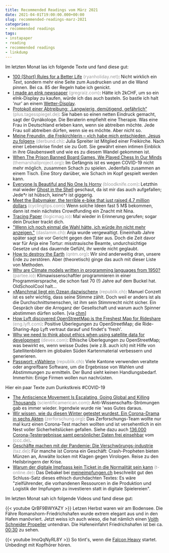 ```yaml
---
title: Recommended Readings vom März 2021
date: 2021-04-01T19:00:00.000+00:00
slug: recommended-readings-marz-2021
categories:
- recommended readings
tags:
- instapaper
- reading
- recommended readings
- linkdump
---
```


Im letzten Monat las ich folgende Texte und fand diese gut:

- [100 (Short) Rules for a Better Life](https://ryanholiday.net/100-rules/) <span style="color: #999999;">(ryanholiday.net)</span>: Nicht wirklich ein *Text*, sondern mehr eine Seite zum Ausdrucken und an die Wand pinnen. Bei ca. 85 der Regeln habe ich genickt.
- [I made an eInk newspaper](https://gregraiz.com/i-made-an-eink-newspaper/) <span style="color: #999999;">(gregraiz.com)</span>: Hätte ich 2kCHF, um so ein eInk-Display zu kaufen, würde ich das auch basteln. So bastle ich halt 'nur' an einem [Wetter-Display](https://github.com/samsonmking/epaper.js).
- [Protokoll einer Abtreibung: „Langwierig, demütigend, gefährlich“](https://plus.tagesspiegel.de/gesellschaft/abtreibung-in-deutschland-ich-rufe-niemand-kommt-117773.html) <span style="color: #999999;">(plus.tagesspiegel.de)</span>: Sie haben so einen netten Eindruck gemacht, sagt der Gynäkologe. Die Beraterin empfiehlt eine Therapie. Was eine Frau in Deutschland erleben kann, wenn sie abtreiben möchte. Jede Frau soll abtreiben dürfen, wenn sie es möchte. Aber nicht so.
- [Meine Freundin, die Freikirchlerin – «Ich habe mich entschieden, Jesus zu folgen»](https://www.derbund.ch/ich-habe-mich-entschieden-jesus-zu-folgen-425892205303) <span style="color: #999999;">(derbund.ch)</span>: Julia Spreiter ist Mitglied einer Freikirche. Nach einer Lebenskrise findet sie zu Gott. Sie gewährt einen intimen Einblick in ihre Glaubenswelt und wie es zu diesem Wandel gekommen ist.
- [When The Prison Banned Board Games, We Played Chess In Our Minds](https://www.themarshallproject.org/2021/02/11/when-the-prison-banned-board-games-we-played-chess-in-our-minds) <span style="color: #999999;">(themarshallproject.org)</span>: Im Gefängnis ist es wegen COVID-19 nicht mehr möglich, zusammen Schach zu spielen. Jedenfalls zusammen an einem Tisch. Eine Story darüber, wie Schach im Kopf gespielt werden kann.
- [Everyone Is Beautiful and No One Is Horny](https://bloodknife.com/everyone-beautiful-no-one-horny/) <span style="color: #999999;">(bloodknife.com)</span>: Letzthin mal wieder [Ghost in the Shell](https://www.imdb.com/title/tt1219827/) geschaut, da ist mir das auch aufgefallen; Jede\*r ist hübsch, keine\*r ist giggerig.
- [Meet the Babymaker, the terrible e-bike that just raised 4.7 million dollars](https://cyclingtips.com/2020/04/meet-the-babymaker-the-terrible-e-bike-that-just-raised-4-7-million-dollars/) <span style="color: #999999;">(cyclingtips.com)</span>: Wenn solche Ideen fast 5 M$ bekommen, dann ist mein nächstes Crowdfunding ein Znacht mit Nina.
- [Tracing Paper](https://logicmag.io/security/tracing-paper/) <span style="color: #999999;">(logicmag.io)</span>: Mal wieder in Erinnerung gerufen; sogar dein Drucker trackt dich.
- ["Wenn ich noch einmal die Wahl hätte, ich würde ihn nicht mehr anzeigen."](https://daslamm.ch/wenn-ich-noch-einmal-die-wahl-haette-ich-wuerde-ihn-nicht-mehr-anzeigen/) <span style="color: #999999;">(daslamm.ch)</span>: Anja wurde vergewaltigt. Eineinhalb Jahre später sagt sie vor Gericht gegen den Täter aus. Doch die Zeit davor war für Anja eine Tortur: misstrauische Beamte, undurchsichtige Gesetze und das dauernde Gefühl, ihr werde nicht geglaubt.
- [How to destroy the Earth](https://qntm.org/destroy) <span style="color: #999999;">(qntm.org)</span>: Wir sind anderweitig dran, unsere Erde zu zerstören. Aber (theoretisch) ginge das auch mit dieser Liste von Methoden.
- [Why are Climate models written in programming languages from 1950?](https://partee.io/2021/02/21/climate-model-response/) <span style="color: #999999;">(partee.io)</span>: Klimawissenschaftler programmieren in einer Programmiersprache, die schon fast 70 (!) Jahre auf dem Buckel hat. OldSchoolCool halt...
- [«Manchmal liegt ein Ozean dazwischen»](https://www.republik.ch/2021/03/15/im-alltag-ueberfordert-zu-sein-bedeutet-nicht-dass-du-dir-keine-politische-meinung-bilden-kannst) <span style="color: #999999;">(republik.ch)</span>: Manuel Conzett ist es sehr wichtig, dass seine Stimme zählt. Doch weil er anders ist als die Durchschnitts­menschen, ist ihm sein Stimmrecht nicht sicher. Ein Gespräch über die Arroganz der Gesellschaft und warum auch Spinner abstimmen dürfen sollen. [via [chm](https://twitter.com/MurielStaub/status/1371930963874357255/retweets)]
- [How Lyft discovered OpenStreetMap is the Freshest Map for Rideshare](https://eng.lyft.com/how-lyft-discovered-openstreetmap-is-the-freshest-map-for-rideshare-a7a41bf92ec) <span style="color: #999999;">(eng.lyft.com)</span>: Positive Überlegungen zu OpenStreetMap; die Ride-Sharing-App Lyft vertraut darauf und findet's 'fresh'.
- [Why we need to think about ethics when using satellite data for development](https://www.devex.com/news/sponsored/why-we-need-to-think-about-ethics-when-using-satellite-data-for-development-99148) <span style="color: #999999;">(devex.com)</span>: Ethische Überlegungen zu OpenStreetMap; was bewirkt es, wenn weisse Dudes (wie z.B. auch ich) mit Hilfe von Satellitenbildern im globalen Süden Kartenmaterial verbessern und generieren.
- [Passwort: «Wahlen»](https://www.republik.ch/2020/09/25/passwort-wahlen) <span style="color: #999999;">(republik.ch)</span>: Viele Kantone verwenden veraltete oder angreifbare Software, um die Ergebnisse von Wahlen und Abstimmungen zu ermitteln. Der Bund sieht keinen Handlungsbedarf. Immerhin: Einige Firmen wollen nun nachrüsten.

Hier ein paar Texte zum Dunkstkreis #COVID-19

- [The Antiscience Movement Is Escalating, Going Global and Killing Thousands](https://www.scientificamerican.com/article/the-antiscience-movement-is-escalating-going-global-and-killing-thousands/) <span style="color: #999999;">(scientificamerican.com)</span>: Anti-Wissenschafts-Strömungen gab es immer wieder. Irgendwie wurde nie 'was Gutes daraus.
- [Wir wissen, wie du diesen Winter getestet wurdest. Ein Corona-Drama in sechs Akten](https://zerforschung.org/posts/medicus/) <span style="color: #999999;">(zerforschung.org)</span>: Das Zerforschungs-Team wollte nur mal kurz einen Corona-Test machen wollten und ist versehentlich in ein Nest voller Sicherheitslücken gefallen. Siehe dazu auch [136.000 Corona-Testergebnisse samt persönlicher Daten frei einsehbar](https://www.ccc.de/de/updates/2021/corona-testergebnisse) vom <span style="color: #999999;">(ccc.de)</span>.
- [Geschäfte machen mit der Pandemie: Die Verschwörungs-industrie](https://taz.de/!5754871/) <span style="color: #999999;">(taz.de)</span>: Für manche ist Corona ein Geschäft: Crash-Propheten bieten Münzen an, Anwälte locken mit Klagen gegen Virologen. Reise zu den Heilsbringern der Krise.
- [Warum der digitale Impfpass kein Ticket in die Normalität sein kann](https://www.t-online.de/-/89344652) <span style="color: #999999;">(t-online.de)</span>: Das Debakel bei [meineimpfungen.ch](https://www.meineimpfungen.ch/maintenance/faq/) beschreibt gut den Schluss-Satz dieses ethisch durchdachten Textes: Es wäre "zielführender, die vorhandenen Ressourcen in die Produktion und Logistik der Impfungen zu investieren statt in digitale Spielereien".

Im letzten Monat sah ich folgende Videos und fand diese gut:

{{< youtube QrBF9BWYAZY >}}
Letzen Herbst waren wir am Bodensee.
Die Fähre Romanshorn-Friedrichshafen wurde extrem elegant aus und in den Hafen manövriert.
Jetzt weiss ich auch wieso, die hat nämlich einen [Voith Schneider Propeller](https://en.wikipedia.org/wiki/Voith_Schneider_Propeller) untendran.
Die Hafeneinfahrt Friedrichshafen ist bei ca. [00:30](https://youtu.be/QrBF9BWYAZY?t=30) zu sehen.

{{< youtube ImoQqNyRL8Y >}}
So tönt's, wenn die [Falcon Heavy](https://www.spacex.com/vehicles/falcon-heavy/) startet.
Unbedingt mit Kopfhörer hören.